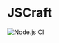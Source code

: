 # JSCraft

![Node.js CI](https://github.com/NowhereLTD/jscraft/workflows/Node.js%20CI/badge.svg?branch=master)
